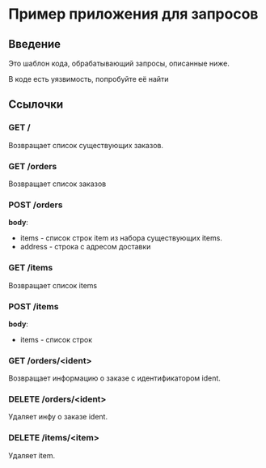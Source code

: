 # Пример приложения для запросов
## Введение
Это шаблон кода, обрабатывающий запросы, описанные ниже.

В коде есть уязвимость, попробуйте её найти

## Ссылочки
### GET /
Возвращает список существующих заказов. 
### GET /orders
Возвращает список заказов
### POST /orders
**body**:
* items - список строк item из набора существующих items.
* address - строка с адресом доставки
### GET /items
Возвращает список items
### POST /items
**body**: 
* items - список строк
### GET /orders/\<ident\>
Возвращает информацию о заказе с идентификатором ident.
### DELETE /orders/\<ident\>
Удаляет инфу о заказе ident.
### DELETE /items/\<item\>
Удаляет item.